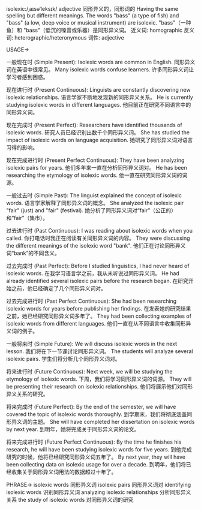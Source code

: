 isolexic:/ˌaɪsəˈleksɪk/
adjective
同形异义的，同形词的
Having the same spelling but different meanings.
The words "bass" (a type of fish) and "bass" (a low, deep voice or musical instrument) are isolexic.
"bass"（一种鱼）和 "bass"（低沉的嗓音或乐器）是同形异义词。
近义词: homographic
反义词: heterographic/heteronymous
词性: adjective


USAGE->

一般现在时 (Simple Present):
Isolexic words are common in English.  同形异义词在英语中很常见。
Many isolexic words confuse learners. 许多同形异义词让学习者感到困惑。

现在进行时 (Present Continuous):
Linguists are constantly discovering new isolexic relationships. 语言学家不断地发现新的同形异义关系。
He is currently studying isolexic words in different languages. 他目前正在研究不同语言中的同形异义词。

现在完成时 (Present Perfect):
Researchers have identified thousands of isolexic words. 研究人员已经识别出数千个同形异义词。
She has studied the impact of isolexic words on language acquisition. 她研究了同形异义词对语言习得的影响。

现在完成进行时 (Present Perfect Continuous):
They have been analyzing isolexic pairs for years. 他们多年来一直在分析同形异义词对。
He has been researching the etymology of isolexic words. 他一直在研究同形异义词的词源。


一般过去时 (Simple Past):
The linguist explained the concept of isolexic words. 语言学家解释了同形异义词的概念。
She analyzed the isolexic pair "fair" (just) and "fair" (festival). 她分析了同形异义词对“fair”（公正的）和“fair”（集市）。

过去进行时 (Past Continuous):
I was reading about isolexic words when you called.  你打电话时我正在阅读有关同形异义词的内容。
They were discussing the different meanings of the isolexic word "bank". 他们正在讨论同形异义词“bank”的不同含义。


过去完成时 (Past Perfect):
Before I studied linguistics, I had never heard of isolexic words. 在我学习语言学之前，我从未听说过同形异义词。
He had already identified several isolexic pairs before the research began. 在研究开始之前，他已经确定了几个同形异义词对。

过去完成进行时 (Past Perfect Continuous):
She had been researching isolexic words for years before publishing her findings. 在发表她的研究结果之前，她已经研究同形异义词多年了。
They had been collecting examples of isolexic words from different languages. 他们一直在从不同语言中收集同形异义词的例子。



一般将来时 (Simple Future):
We will discuss isolexic words in the next lesson. 我们将在下一节课讨论同形异义词。
The students will analyze several isolexic pairs. 学生们将分析几个同形异义词对。


将来进行时 (Future Continuous):
Next week, we will be studying the etymology of isolexic words. 下周，我们将学习同形异义词的词源。
They will be presenting their research on isolexic relationships. 他们将展示他们对同形异义关系的研究。


将来完成时 (Future Perfect):
By the end of the semester, we will have covered the topic of isolexic words thoroughly. 到学期末，我们将彻底涵盖同形异义词的主题。
She will have completed her dissertation on isolexic words by next year.  到明年，她将完成关于同形异义词的论文。


将来完成进行时 (Future Perfect Continuous):
By the time he finishes his research, he will have been studying isolexic words for five years. 到他完成研究的时候，他将已经研究同形异义词五年了。
By next year, they will have been collecting data on isolexic usage for over a decade. 到明年，他们将已经收集关于同形异义词用法的数据超过十年了。


PHRASE->
isolexic words 同形异义词
isolexic pairs 同形异义词对
identifying isolexic words 识别同形异义词
analyzing isolexic relationships 分析同形异义关系
the study of isolexic words 对同形异义词的研究
